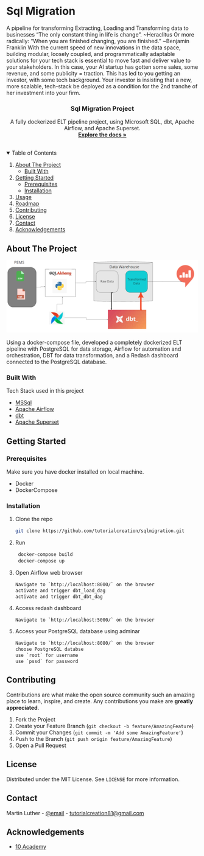 # Sql Migration
A pipeline for transforming Extracting, Loading and Transforming data to businesses
“The only constant thing in life is change”.  ~Heraclitus
Or more radically:
“When you are finished changing, you are finished.” ~Benjamin Franklin
With the current speed of new innovations in the data space, building modular, loosely coupled, and programmatically adaptable solutions for your tech stack is essential to move fast and deliver value to your stakeholders. 
In this case, your AI startup has gotten some sales, some revenue, and some publicity = traction.  This has led to you getting an investor, with some tech background.  Your investor is insisting that a new, more scalable, tech-stack be deployed as a condition for the 2nd tranche of her investment into your firm.


<p align="center">
  <h3 align="center">Sql Migration Project</h3>

  <p align="center">
    A fully dockerized ELT pipeline project, using Microsoft SQL, dbt, Apache Airflow, and Apache Superset.
    <br />
    <a href="#"><strong>Explore the docs »</strong></a>
    <br />
    <br />
  </p>
</p>



<!-- TABLE OF CONTENTS -->
<details open="open">
  <summary>Table of Contents</summary>
  <ol>
    <li>
      <a href="#about-the-project">About The Project</a>
      <ul>
        <li><a href="#built-with">Built With</a></li>
      </ul>
    </li>
    <li>
      <a href="#getting-started">Getting Started</a>
      <ul>
        <li><a href="#prerequisites">Prerequisites</a></li>
        <li><a href="#installation">Installation</a></li>
      </ul>
    </li>
    <li><a href="#usage">Usage</a></li>
    <li><a href="#roadmap">Roadmap</a></li>
    <li><a href="#contributing">Contributing</a></li>
    <li><a href="#license">License</a></li>
    <li><a href="#contact">Contact</a></li>
    <li><a href="#acknowledgements">Acknowledgements</a></li>
  </ol>
</details>



<!-- ABOUT THE PROJECT -->
## About The Project
![Test Image 4](screenshots/etl_pipeline.png)



Using a docker-compose file, developed a completely dockerized ELT pipeline with PostgreSQL for data storage, Airflow for automation and orchestration, DBT for data transformation, and a Redash dashboard connected to the PostgreSQL database.
### Built With

Tech Stack used in this project
* [MSSql](https://docs.microsoft.com/en-us/sql/?view=sql-server-ver16)
* [Apache Airflow](https://airflow.apache.org/docs/apache-airflow/stable/)
* [dbt](https://docs.getdbt.com/)
* [Apache Superset](https://superset.apache.org/docs/intro/)


<!-- GETTING STARTED -->
## Getting Started


### Prerequisites

Make sure you have docker installed on local machine.
* Docker
* DockerCompose
  
### Installation

1. Clone the repo
   ```sh
   git clone https://github.com/tutorialcreation/sqlmigration.git
   ```
2. Run
   ```sh
    docker-compose build
    docker-compose up
   ```
3. Open Airflow web browser
   ```JS
   Navigate to `http://localhost:8000/` on the browser
   activate and trigger dbt_load_dag
   activate and trigger dbt_dbt_dag
   ```
4. Access redash dashboard
   ```JS
   Navigate to `http://localhost:5000/` on the browser
   ```
5. Access your PostgreSQL database using adminar
   ```JS
   Navigate to `http://localhost:8080/` on the browser
   choose PostgreSQL databse
   use `root` for username
   use `pssd` for password
   ```

<!-- CONTRIBUTING -->
## Contributing

Contributions are what make the open source community such an amazing place to learn, inspire, and create. Any contributions you make are **greatly appreciated**.

1. Fork the Project
2. Create your Feature Branch (`git checkout -b feature/AmazingFeature`)
3. Commit your Changes (`git commit -m 'Add some AmazingFeature'`)
4. Push to the Branch (`git push origin feature/AmazingFeature`)
5. Open a Pull Request



<!-- LICENSE -->
## License

Distributed under the MIT License. See `LICENSE` for more information.



<!-- CONTACT -->
## Contact

Martin Luther - [@email](https://www.linkedin.com/in/martin-bironga-0338a418b/) - tutorialcreation81@gmail.com


<!-- ACKNOWLEDGEMENTS -->
## Acknowledgements
* [10 Academy](https://www.10academy.org/)


